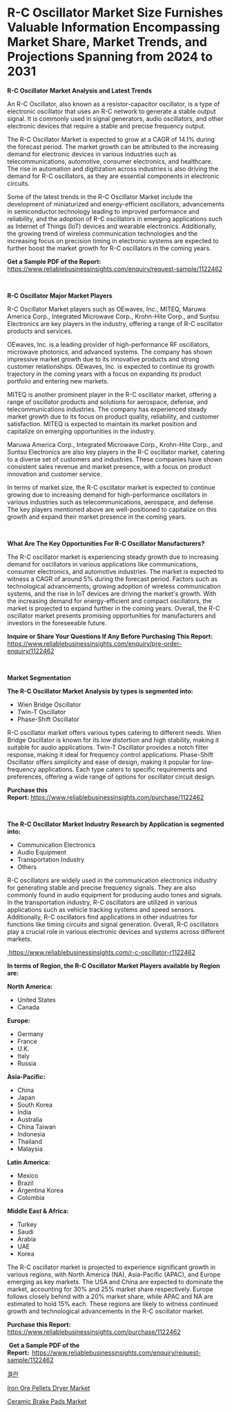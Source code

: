 <p><h1>R-C Oscillator Market Size Furnishes Valuable Information Encompassing Market Share, Market Trends, and Projections Spanning from 2024 to 2031</h1></p><p><strong>R-C Oscillator Market Analysis and Latest Trends</strong></p>
<p><p>An R-C Oscillator, also known as a resistor-capacitor oscillator, is a type of electronic oscillator that uses an R-C network to generate a stable output signal. It is commonly used in signal generators, audio oscillators, and other electronic devices that require a stable and precise frequency output.</p><p>The R-C Oscillator Market is expected to grow at a CAGR of 14.1% during the forecast period. The market growth can be attributed to the increasing demand for electronic devices in various industries such as telecommunications, automotive, consumer electronics, and healthcare. The rise in automation and digitization across industries is also driving the demand for R-C oscillators, as they are essential components in electronic circuits.</p><p>Some of the latest trends in the R-C Oscillator Market include the development of miniaturized and energy-efficient oscillators, advancements in semiconductor technology leading to improved performance and reliability, and the adoption of R-C oscillators in emerging applications such as Internet of Things (IoT) devices and wearable electronics. Additionally, the growing trend of wireless communication technologies and the increasing focus on precision timing in electronic systems are expected to further boost the market growth for R-C oscillators in the coming years.</p></p>
<p><strong>Get a Sample PDF of the Report:&nbsp;</strong> <a href="https://www.reliablebusinessinsights.com/enquiry/request-sample/1122462">https://www.reliablebusinessinsights.com/enquiry/request-sample/1122462</a></p>
<p>&nbsp;</p>
<p><strong>R-C Oscillator Major Market Players</strong></p>
<p><p>R-C Oscillator Market players such as OEwaves, Inc., MITEQ, Maruwa America Corp., Integrated Microwave Corp., Krohn-Hite Corp., and Suntsu Electronics are key players in the industry, offering a range of R-C oscillator products and services.</p><p>OEwaves, Inc. is a leading provider of high-performance RF oscillators, microwave photonics, and advanced systems. The company has shown impressive market growth due to its innovative products and strong customer relationships. OEwaves, Inc. is expected to continue its growth trajectory in the coming years with a focus on expanding its product portfolio and entering new markets.</p><p>MITEQ is another prominent player in the R-C oscillator market, offering a range of oscillator products and solutions for aerospace, defense, and telecommunications industries. The company has experienced steady market growth due to its focus on product quality, reliability, and customer satisfaction. MITEQ is expected to maintain its market position and capitalize on emerging opportunities in the industry.</p><p>Maruwa America Corp., Integrated Microwave Corp., Krohn-Hite Corp., and Suntsu Electronics are also key players in the R-C oscillator market, catering to a diverse set of customers and industries. These companies have shown consistent sales revenue and market presence, with a focus on product innovation and customer service.</p><p>In terms of market size, the R-C oscillator market is expected to continue growing due to increasing demand for high-performance oscillators in various industries such as telecommunications, aerospace, and defense. The key players mentioned above are well-positioned to capitalize on this growth and expand their market presence in the coming years.</p></p>
<p>&nbsp;</p>
<p><strong>What Are The Key Opportunities For R-C Oscillator Manufacturers?</strong></p>
<p><p>The R-C oscillator market is experiencing steady growth due to increasing demand for oscillators in various applications like communications, consumer electronics, and automotive industries. The market is expected to witness a CAGR of around 5% during the forecast period. Factors such as technological advancements, growing adoption of wireless communication systems, and the rise in IoT devices are driving the market's growth. With the increasing demand for energy-efficient and compact oscillators, the market is projected to expand further in the coming years. Overall, the R-C oscillator market presents promising opportunities for manufacturers and investors in the foreseeable future.</p></p>
<p><strong>Inquire or Share Your Questions If Any Before Purchasing This Report:</strong> <a href="https://www.reliablebusinessinsights.com/enquiry/pre-order-enquiry/1122462">https://www.reliablebusinessinsights.com/enquiry/pre-order-enquiry/1122462</a></p>
<p>&nbsp;</p>
<p><strong>Market Segmentation</strong></p>
<p><strong>The R-C Oscillator Market Analysis by types is segmented into:</strong></p>
<p><ul><li>Wien Bridge Oscillator</li><li>Twin-T Oscillator</li><li>Phase-Shift Oscillator</li></ul></p>
<p><p>R-C oscillator market offers various types catering to different needs. Wien Bridge Oscillator is known for its low distortion and high stability, making it suitable for audio applications. Twin-T Oscillator provides a notch filter response, making it ideal for frequency control applications. Phase-Shift Oscillator offers simplicity and ease of design, making it popular for low-frequency applications. Each type caters to specific requirements and preferences, offering a wide range of options for oscillator circuit design.</p></p>
<p><strong>Purchase this Report:&nbsp;</strong><a href="https://www.reliablebusinessinsights.com/purchase/1122462">https://www.reliablebusinessinsights.com/purchase/1122462</a></p>
<p>&nbsp;</p>
<p><strong>The R-C Oscillator Market Industry Research by Application is segmented into:</strong></p>
<p><ul><li>Communication Electronics</li><li>Audio Equipment</li><li>Transportation Industry</li><li>Others</li></ul></p>
<p><p>R-C oscillators are widely used in the communication electronics industry for generating stable and precise frequency signals. They are also commonly found in audio equipment for producing audio tones and signals. In the transportation industry, R-C oscillators are utilized in various applications such as vehicle tracking systems and speed sensors. Additionally, R-C oscillators find applications in other industries for functions like timing circuits and signal generation. Overall, R-C oscillators play a crucial role in various electronic devices and systems across different markets.</p></p>
<p><a href="https://www.reliablebusinessinsights.com/r-c-oscillator-r1122462">&nbsp;https://www.reliablebusinessinsights.com/r-c-oscillator-r1122462</a></p>
<p><strong>In terms of Region, the R-C Oscillator Market Players available by Region are:</strong></p>
<p>
    <p> <strong> North America: </strong>
        <ul>
            <li>United States</li>
            <li>Canada</li>
        </ul>
        </p> 
    <p> <strong> Europe: </strong>
        <ul>
            <li>Germany</li>
            <li>France</li>
            <li>U.K.</li>
            <li>Italy</li>
            <li>Russia</li>
        </ul>
        </p> 
    <p> <strong> Asia-Pacific: </strong>
        <ul>
            <li>China</li>
            <li>Japan</li>
            <li>South Korea</li>
            <li>India</li>
            <li>Australia</li>
            <li>China Taiwan</li>
            <li>Indonesia</li>
            <li>Thailand</li>
            <li>Malaysia</li>
        </ul>
        </p> 
    <p> <strong> Latin America: </strong>
        <ul>
            <li>Mexico</li>
            <li>Brazil</li>
            <li>Argentina Korea</li>
            <li>Colombia</li>
        </ul>
        </p> 
    <p> <strong> Middle East & Africa: </strong>
        <ul>
            <li>Turkey</li>
            <li>Saudi</li>
            <li>Arabia</li>
            <li>UAE</li>
            <li>Korea</li>
        </ul>
    </p>
    </p>
<p><p>The R-C oscillator market is projected to experience significant growth in various regions, with North America (NA), Asia-Pacific (APAC), and Europe emerging as key markets. The USA and China are expected to dominate the market, accounting for 30% and 25% market share respectively. Europe follows closely behind with a 20% market share, while APAC and NA are estimated to hold 15% each. These regions are likely to witness continued growth and technological advancements in the R-C oscillator market.</p></p>
<p><strong>Purchase this Report: </strong><a href="https://www.reliablebusinessinsights.com/purchase/1122462">https://www.reliablebusinessinsights.com/purchase/1122462</a></p>
<p>&nbsp;<strong>Get a Sample PDF of the Report:&nbsp;&nbsp;</strong><a href="https://www.reliablebusinessinsights.com/enquiry/request-sample/1122462">https://www.reliablebusinessinsights.com/enquiry/request-sample/1122462</a></p>
<p><strong></strong></p>
<p><p><a href="https://github.com/victorsharp87978/Market-Research-Report-List-1/blob/main/41878193088.md">겔란</a></p><p><a href="https://github.com/nhteumcc68/Market-Research-Report-List-1/blob/main/iron-ore-pellets-dryer-market.md">Iron Ore Pellets Dryer Market</a></p><p><a href="https://view.publitas.com/reportprime-1/ceramic-brake-pads-market-emerging-trends-and-future-prospects-for-period-from-2024-to-2031/">Ceramic Brake Pads Market</a></p></p>
